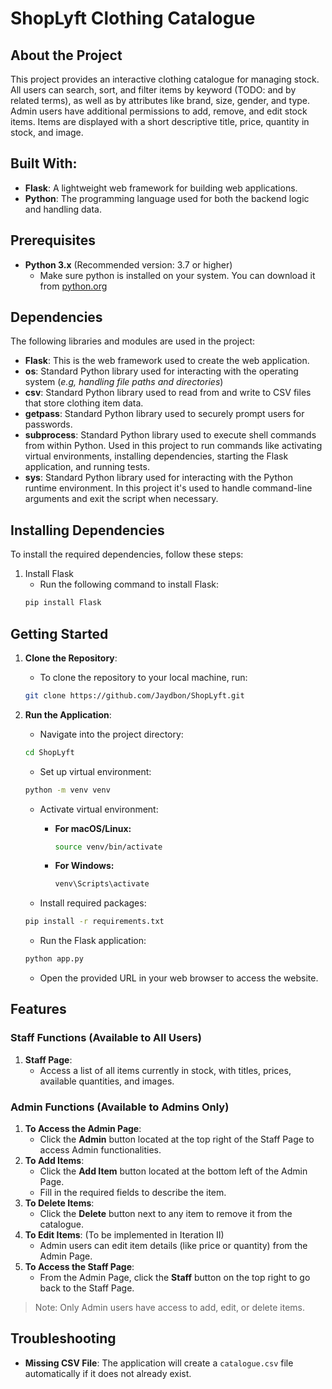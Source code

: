 # ShopLyft Clothing Catalogue
## About the Project
This project provides an interactive clothing catalogue for managing stock. All users can search, sort, and filter items by keyword (TODO: and by related terms), as well as by attributes like brand, size, gender, and type. Admin users have additional permissions to add, remove, and edit stock items. Items are displayed with a short descriptive title, price, quantity in stock, and image.

## Built With:
- **Flask**: A lightweight web framework for building web applications.
- **Python**: The programming language used for both the backend logic and handling data.

## Prerequisites
- **Python 3.x** (Recommended version: 3.7 or higher)
    - Make sure python is installed on your system. You can download it from [python.org](https://www.python.org/downloads/)

## Dependencies
The following libraries and modules are used in the project:
- **Flask**: This is the web framework used to create the web application.
- **os**: Standard Python library used for interacting with the operating system (*e.g, handling file paths and directories*)
- **csv**: Standard Python library used to read from and write to CSV files that store clothing item data.
- **getpass**: Standard Python library used to securely prompt users for passwords.
- **subprocess**: Standard Python library used to execute shell commands from within Python. Used in this project to run commands like activating virtual environments, installing dependencies, starting the Flask application, and running tests.
- **sys**: Standard Python library used for interacting with the Python runtime environment. In this project it's used to handle command-line arguments and exit the script when necessary.

## Installing Dependencies
To install the required dependencies, follow these steps:
1. Install Flask
    - Run the following command to install Flask:
    ```bash
    pip install Flask
    ```

## Getting Started
1. **Clone the Repository**:
    - To clone the repository to your local machine, run:
    ```bash
    git clone https://github.com/Jaydbon/ShopLyft.git
    ```

2. **Run the Application**:
    - Navigate into the project directory:
    ```bash
    cd ShopLyft
    ```
    - Set up virtual environment:
    ```bash
    python -m venv venv
    ```
    - Activate virtual environment:
      
        - **For macOS/Linux:**
          ```bash
          source venv/bin/activate
          ```
        - **For Windows:**
          ```bash
          venv\Scripts\activate
          ```
    - Install required packages:
    ```bash
    pip install -r requirements.txt
    ```
    - Run the Flask application:
    ```bash
    python app.py
    ```
    - Open the provided URL in your web browser to access the website.

## Features
### Staff Functions (Available to All Users)
1. **Staff Page**:
    - Access a list of all items currently in stock, with titles, prices, available quantities, and images.

### Admin Functions (Available to Admins Only)
1. **To Access the Admin Page**:
    - Click the **Admin** button located at the top right of the Staff Page to access Admin functionalities.
2. **To Add Items**:
    - Click the **Add Item** button located at the bottom left of the Admin Page.
    - Fill in the required fields to describe the item.
3. **To Delete Items**:
    - Click the **Delete** button next to any item to remove it from the catalogue.
4. **To Edit Items**: (To be implemented in Iteration II)
    - Admin users can edit item details (like price or quantity) from the Admin Page.
5. **To Access the Staff Page**:
    - From the Admin Page, click the **Staff** button on the top right to go back to the Staff Page.
> Note: Only Admin users have access to add, edit, or delete items.

## Troubleshooting
- **Missing CSV File**: The application will create a `catalogue.csv` file automatically if it does not already exist.

